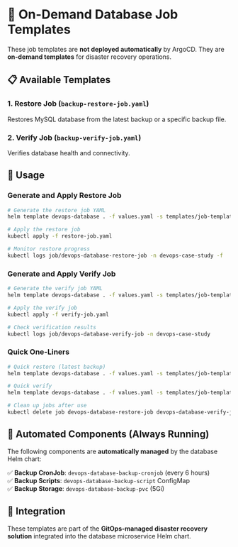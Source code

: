 # 🚨 On-Demand Database Job Templates

These job templates are **not deployed automatically** by ArgoCD. They are **on-demand templates** for disaster recovery operations.

## 📋 Available Templates

### 1. **Restore Job** (`backup-restore-job.yaml`)
Restores MySQL database from the latest backup or a specific backup file.

### 2. **Verify Job** (`backup-verify-job.yaml`) 
Verifies database health and connectivity.

## 🚀 Usage

### **Generate and Apply Restore Job**
```bash
# Generate the restore job YAML
helm template devops-database . -f values.yaml -s templates/job-templates/backup-restore-job.yaml > restore-job.yaml

# Apply the restore job
kubectl apply -f restore-job.yaml

# Monitor restore progress
kubectl logs job/devops-database-restore-job -n devops-case-study -f
```

### **Generate and Apply Verify Job**
```bash
# Generate the verify job YAML
helm template devops-database . -f values.yaml -s templates/job-templates/backup-verify-job.yaml > verify-job.yaml

# Apply the verify job
kubectl apply -f verify-job.yaml

# Check verification results
kubectl logs job/devops-database-verify-job -n devops-case-study
```

### **Quick One-Liners**
```bash
# Quick restore (latest backup)
helm template devops-database . -f values.yaml -s templates/job-templates/backup-restore-job.yaml | kubectl apply -f -

# Quick verify
helm template devops-database . -f values.yaml -s templates/job-templates/backup-verify-job.yaml | kubectl apply -f -

# Clean up jobs after use
kubectl delete job devops-database-restore-job devops-database-verify-job -n devops-case-study --ignore-not-found
```

## 🔄 Automated Components (Always Running)

The following components are **automatically managed** by the database Helm chart:

✅ **Backup CronJob**: `devops-database-backup-cronjob` (every 6 hours)  
✅ **Backup Scripts**: `devops-database-backup-script` ConfigMap  
✅ **Backup Storage**: `devops-database-backup-pvc` (5Gi)  

## 🎯 Integration

These templates are part of the **GitOps-managed disaster recovery solution** integrated into the database microservice Helm chart.

